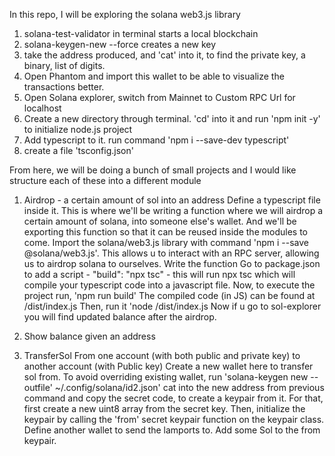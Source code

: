 In this repo, I will be exploring the solana web3.js library

1. solana-test-validator in terminal starts a local blockchain
2. solana-keygen-new --force creates a new key
3. take the address produced, and 'cat' into it, to find the private key, a binary, list of digits.
4. Open Phantom and import this wallet to be able to visualize the transactions better.
5. Open Solana explorer, switch from Mainnet to Custom RPC Url for localhost
6. Create a new directory through terminal. 'cd' into it and run 'npm init -y' to initialize node.js project
7. Add typescript to it. run command 'npm i --save-dev typescript'
8. create a file 'tsconfig.json'

From here, we will be doing a bunch of small projects and I would like structure each of these into a different module

1. Airdrop -
   a certain amount of sol into an address
   Define a typescript file inside it. This is where we'll be writing a function where we will airdrop a certain amount of solana, into someone else's wallet. And we'll be exporting this function so that it can be reused inside the modules to come.
   Import the solana/web3.js library with command 'npm i --save @solana/web3.js'. This allows u to interact with an RPC server, allowing us to airdrop solana to ourselves.
   Write the function
   Go to package.json to add a script - "build": "npx tsc" - this will run npx tsc which will compile your typescript code into a javascript file.
   Now, to execute the project run, 'npm run build'
   The compiled code (in JS) can be found at /dist/index.js
   Then, run it 'node /dist/index.js
   Now if u go to sol-explorer you will find updated balance after the airdrop.

2. Show balance given an address

3. TransferSol
   From one account (with both public and private key) to another account (with Public key)
   Create a new wallet here to transfer sol from.
   To avoid overriding existing wallet, run 'solana-keygen new --outfile' ~/.config/solana/id2.json'
   cat into the new address from previous command and copy the secret code, to create a keypair from it.
   For that, first create a new uint8 array from the secret key.
   Then, initialize the keypair by calling the 'from' secret keypair function on the keypair class.
   Define another wallet to send the lamports to.
   Add some Sol to the from keypair.
